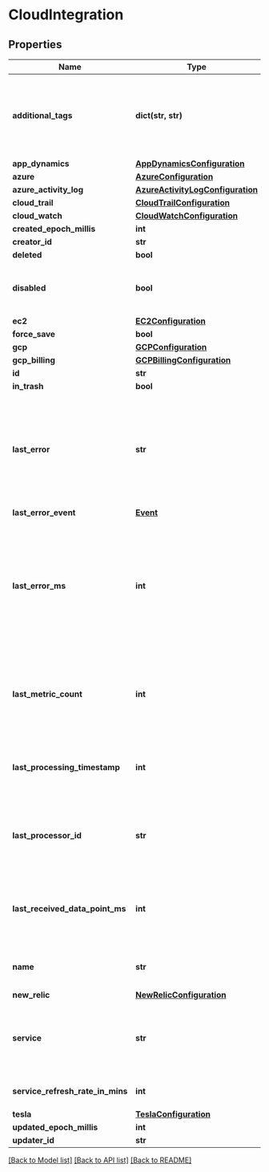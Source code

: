 # CloudIntegration

## Properties
Name | Type | Description | Notes
------------ | ------------- | ------------- | -------------
**additional_tags** | **dict(str, str)** | A list of point tag key-values to add to every point ingested using this integration | [optional] 
**app_dynamics** | [**AppDynamicsConfiguration**](AppDynamicsConfiguration.md) |  | [optional] 
**azure** | [**AzureConfiguration**](AzureConfiguration.md) |  | [optional] 
**azure_activity_log** | [**AzureActivityLogConfiguration**](AzureActivityLogConfiguration.md) |  | [optional] 
**cloud_trail** | [**CloudTrailConfiguration**](CloudTrailConfiguration.md) |  | [optional] 
**cloud_watch** | [**CloudWatchConfiguration**](CloudWatchConfiguration.md) |  | [optional] 
**created_epoch_millis** | **int** |  | [optional] 
**creator_id** | **str** |  | [optional] 
**deleted** | **bool** |  | [optional] 
**disabled** | **bool** | True when an aws credential failed to authenticate. | [optional] 
**ec2** | [**EC2Configuration**](EC2Configuration.md) |  | [optional] 
**force_save** | **bool** |  | [optional] 
**gcp** | [**GCPConfiguration**](GCPConfiguration.md) |  | [optional] 
**gcp_billing** | [**GCPBillingConfiguration**](GCPBillingConfiguration.md) |  | [optional] 
**id** | **str** |  | [optional] 
**in_trash** | **bool** |  | [optional] 
**last_error** | **str** | Digest of the last error encountered by Wavefront servers when fetching data using this integration | [optional] 
**last_error_event** | [**Event**](Event.md) |  | [optional] 
**last_error_ms** | **int** | Time, in epoch millis, of the last error encountered by Wavefront servers when fetching data using this integration | [optional] 
**last_metric_count** | **int** | Number of metrics / events ingested by this integration the last time it ran | [optional] 
**last_processing_timestamp** | **int** | Time, in epoch millis, that this integration was last processed | [optional] 
**last_processor_id** | **str** | Opaque id of the last Wavefront integrations service to act on this integration | [optional] 
**last_received_data_point_ms** | **int** | Time that this integration last received a data point, in epoch millis | [optional] 
**name** | **str** | The human-readable name of this integration | 
**new_relic** | [**NewRelicConfiguration**](NewRelicConfiguration.md) |  | [optional] 
**service** | **str** | A value denoting which cloud service this integration integrates with | 
**service_refresh_rate_in_mins** | **int** | Service refresh rate in minutes. | [optional] 
**tesla** | [**TeslaConfiguration**](TeslaConfiguration.md) |  | [optional] 
**updated_epoch_millis** | **int** |  | [optional] 
**updater_id** | **str** |  | [optional] 

[[Back to Model list]](../README.md#documentation-for-models) [[Back to API list]](../README.md#documentation-for-api-endpoints) [[Back to README]](../README.md)


